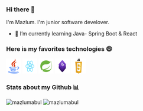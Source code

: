 ### Hi there 👋
I'm Mazlum. I'm junior software develover.
- 🌱 I’m currently learning Java- Spring Boot & React
<h3> Here is my favorites technologies 😄</h3> 
  
<p align="left">

<img src="https://github.com/mazlumabul/mazlumabul/blob/master/logo/java.png" alt="java" width="40" height="40">
<img src="https://github.com/mazlumabul/mazlumabul/blob/master/logo/react.png" alt="react" width="40" height="40"> 
<img src="https://github.com/mazlumabul/mazlumabul/blob/master/logo/spring.png" alt="spring" width="40" height="40">
<img src="https://github.com/mazlumabul/mazlumabul/blob/master/logo/bootstrap.png" alt="bootstrap" width="40" height="40">
<img src="https://github.com/mazlumabul/mazlumabul/blob/master/logo/javascript.png" alt="javascript" width="40" height="40">




<h3> Stats about my Github 📊 </h3>

<span align='left'><img src="https://github-readme-stats.vercel.app/api/top-langs/?username=mazlumabul&layout=compact&hide=html" alt="mazlumabul" /></span><span>&nbsp;<img src="https://github-readme-stats.vercel.app/api?username=mazlumabul&show_icons=true" alt="mazlumabul" /></span>  
